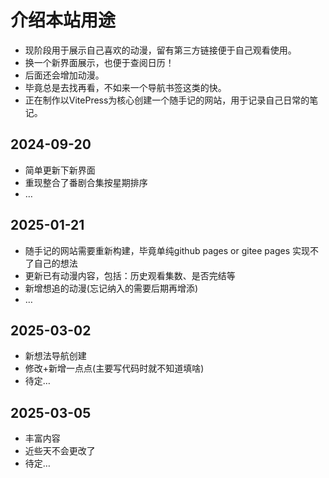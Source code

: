 # 介绍本站用途
+ 现阶段用于展示自己喜欢的动漫，留有第三方链接便于自己观看使用。
+ 换一个新界面展示，也便于查阅日历！
+ 后面还会增加动漫。
+ 毕竟总是去找再看，不如来一个导航书签这类的快。
+ 正在制作以VitePress为核心创建一个随手记的网站，用于记录自己日常的笔记。

## 2024-09-20
+ 简单更新下新界面
+ 重现整合了番剧合集按星期排序
+ …

## 2025-01-21
+ 随手记的网站需要重新构建，毕竟单纯github pages or gitee pages 实现不了自己的想法
+ 更新已有动漫内容，包括：历史观看集数、是否完结等
+ 新增想追的动漫(忘记纳入的需要后期再增添)
+ …

## 2025-03-02
+ 新想法导航创建
+ 修改+新增一点点(主要写代码时就不知道填啥)
+ 待定…

## 2025-03-05
+ 丰富内容
+ 近些天不会更改了
+ 待定…